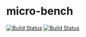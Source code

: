 # micro-bench

[![Build Status](https://github.com/tmatos/micro-bench/actions/workflows/make.yml/badge.svg)](https://github.com/tmatos/micro-bench/actions)
[![Build Status](https://travis-ci.com/tmatos/micro-bench.svg?branch=master)](https://travis-ci.com/tmatos/micro-bench)

